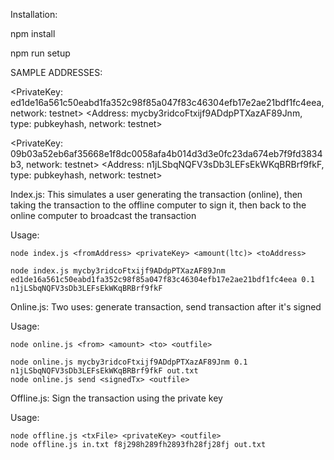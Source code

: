 Installation:

  npm install

  npm run setup

SAMPLE ADDRESSES:

  <PrivateKey: ed1de16a561c50eabd1fa352c98f85a047f83c46304efb17e2ae21bdf1fc4eea, network: testnet>
  <Address: mycby3ridcoFtxijf9ADdpPTXazAF89Jnm, type: pubkeyhash, network: testnet>

  <PrivateKey: 09b03a52eb6af35668e1f8dc0058afa4b014d3d3e0fc23da674eb7f9fd3834b3, network: testnet>
  <Address: n1jLSbqNQFV3sDb3LEFsEkWKqBRBrf9fkF, type: pubkeyhash, network: testnet>

Index.js:
  This simulates a user generating the transaction (online), then taking the transaction to the offline computer to sign it, then back to the online computer to broadcast the transaction

  Usage:

    node index.js <fromAddress> <privateKey> <amount(ltc)> <toAddress>

    node index.js mycby3ridcoFtxijf9ADdpPTXazAF89Jnm ed1de16a561c50eabd1fa352c98f85a047f83c46304efb17e2ae21bdf1fc4eea 0.1 n1jLSbqNQFV3sDb3LEFsEkWKqBRBrf9fkF

Online.js:
  Two uses: generate transaction, send transaction after it's signed

  Usage:

    node online.js <from> <amount> <to> <outfile>

    node online.js mycby3ridcoFtxijf9ADdpPTXazAF89Jnm 0.1 n1jLSbqNQFV3sDb3LEFsEkWKqBRBrf9fkF out.txt
    node online.js send <signedTx> <outfile>

Offline.js:
  Sign the transaction using the private key

  Usage:

    node offline.js <txFile> <privateKey> <outfile>
    node offline.js in.txt f8j298h289fh2893fh28fj28fj out.txt

